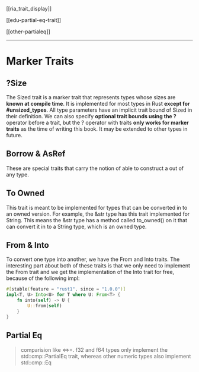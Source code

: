 
[[ria_trait_display]]

[[edu-partial-eq-trait]]

[[other-partialeq]]

---


# Marker Traits
## ?Size
The Sized trait is a marker trait that represents types whose sizes are **known at compile time**. It is implemented for most types in Rust **except for #unsized_types**. All type parameters have an implicit trait bound of Sized in their definition. We can also specify **optional trait bounds using the ?** operator before a trait, but the ? operator with traits **only works for marker traits** as the time of writing this book. It may be extended to other types in future.

## Borrow & AsRef
These are special traits that carry the notion of able to construct a out of any type.


## To Owned

This trait is meant to be implemented for types that can be converted in to an owned version. For example, the &str type has this trait implemented for String. This means the &str type has a method called to_owned() on it that can convert it in to a String type, which is an owned type.


## From & Into
To convert one type into another, we have the From and Into traits. The interesting part about both of these traits is that we only need to implement the From trait and we get the implementation of the Into trait for free, because of the following impl:

```rust
#[stable(feature = "rust1", since = "1.0.0")]
impl<T, U> Into<U> for T where U: From<T> {
    fn into(self) -> U {
        U::from(self)
    }
}
```
## Partial Eq
> comparision like <=>=.
> f32 and f64 types only implement the std::cmp::PartialEq trait, whereas other numeric types also implement std::cmp::Eq
